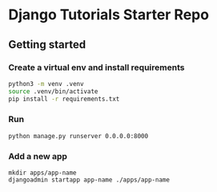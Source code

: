 # Django Tutorials Starter Repo

## Getting started

### Create a virtual env and install requirements

```bash
python3 -m venv .venv
source .venv/bin/activate
pip install -r requirements.txt
```

### Run 

```
python manage.py runserver 0.0.0.0:8000
```

### Add a new app 

```
mkdir apps/app-name
djangoadmin startapp app-name ./apps/app-name
```
